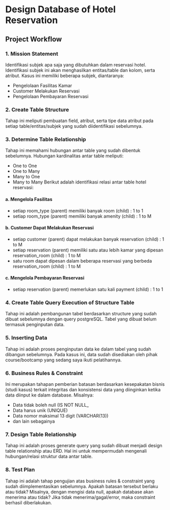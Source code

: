 # Design Database of Hotel Reservation
## Project Workflow
### 1. Mission Statement
Identifikasi subjek apa saja yang dibutuhkan dalam reservasi hotel. Identifikasi subjek ini akan menghasilkan entitas/table dan kolom, serta atribut.  Kasus ini memiliki beberapa subjek, diantaranya:
- Pengelolaan Fasilitas Kamar
- Customer Melakukan Reservasi
- Pengelolaan Pembayaran Reservasi
### 2. Create Table Structure
Tahap ini meliputi pembuatan field, atribut, serta tipe data atribut pada setiap table/entitas/subjek yang sudah diidentifikasi sebelumnya.
### 3. Determine Table Relationship
Tahap ini memahami hubungan antar table yang sudah dibentuk sebelumnya. Hubungan kardinalitas antar table meliputi:
- One to One
- One to Many
- Many to One
- Many to Many
Berikut adalah identifikasi relasi antar table hotel reservasi:
#### a. Mengelola Fasilitas
- setiap room_type (parent) memiliki banyak room (child)												: 1 to 1
- setiap room_type (parent) memiliki banyak amenity (child)											: 1 to M

#### b.  Customer Dapat Melakukan Reservasi
- setiap customer (parent) dapat melakukan banyak reservation (child)									: 1 to M
- setiap reservation (parent) memiliki satu atau lebih kamar yang dipesan reservation_room (child)	: 1 to M
- satu room dapat dipesan dalam beberapa reservasi yang berbeda reservation_room (child)				: 1 to M

#### c. Mengelola Pembayaran Reservasi 
- setiap reservation (parent) memerlukan satu kali payment (child)										: 1 to 1
### 4. Create Table Query Execution of Structure Table
Tahap ini adalah pembangunan tabel berdasarkan structure yang sudah dibuat sebelumnya dengan query postgreSQL. Tabel yang dibuat belum termasuk penginputan data.
### 5. Inserting Data
Tahap ini adalah proses penginputan data ke dalam tabel yang sudah dibangun sebelumnya. Pada kasus ini, data sudah disediakan oleh pihak course/bootcamp yang sedang saya ikuti pelatihannya.
### 6. Business Rules & Constraint
Ini merupakan tahapan pemberian batasan berdasarkan kesepakatan bisnis (studi kasus) terkait integritas dan konsistensi data yang diinginkan ketika data diinput ke dalam database. Misalnya: 
- Data tidak boleh null (IS NOT NULL_
- Data harus unik (UNIQUE)
- Data nomor maksimal 13 digit (VARCHAR(13))
- dan lain sebagainya
### 7. Design Table Relationship
Tahap ini adalah proses generate query yang sudah dibuat menjadi design table relationship atau ERD. Hal ini untuk mempermudah mengenali hubungan/relasi struktur data antar table.
### 8. Test Plan
Tahap ini adalah tahap pengujian atas business rules & constraint yang sudah diimplementasikan sebelumnya. Apakah batasan tersebut berlaku atau tidak? Misalnya, dengan mengisi data null, apakah database akan menerima atau tidak? Jika tidak menerima/gagal/error, maka constraint berhasil diberlakukan.
